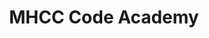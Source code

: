 ---
title: MHCC Code Academy
home: true
heroText: Code Academy 2018
heroImage: /images/mhcc-logo.jpg
description: An introduction to  web development
actionText: This Week →
actionLink: /current.html
# features:
# - title: Simplicity First
#   details: Minimal setup with markdown-centered project structure helps you focus on writing.
# - title: Vue-Powered
#   details: Enjoy the dev experience of Vue + webpack, use Vue components in markdown, and develop custom themes with Vue.
# - title: Performant
#   details: VuePress generates pre-rendered static HTML for each page, and runs as an SPA once a page is loaded.
---